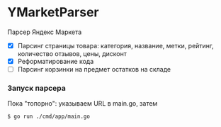 # YMarketParser
Парсер Яндекс Маркета

- [x] Парсинг страницы товара: категория, название, метки, рейтинг, количество отзывов, цены, дисконт
- [x] Реформатирование кода
- [ ] Парсинг корзинки на предмет остатков на складе

### Запуск парсера
Пока "топорно": указываем URL в main.go, затем
```
$ go run ./cmd/app/main.go

```
